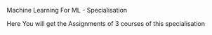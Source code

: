 Machine Learning For ML - Specialisation

Here You will get the Assignments of 3 courses of this specialisation
